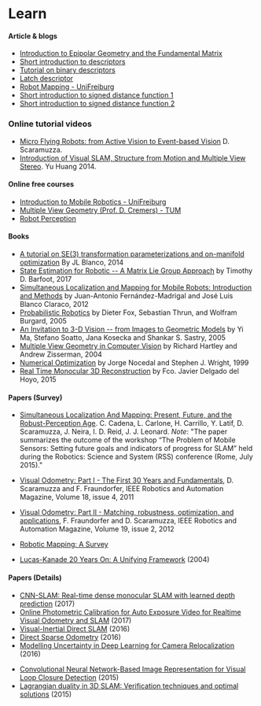 Learn
======================

#### Article & blogs
* [Introduction to Epipolar Geometry and the Fundamental Matrix](http://www.umiacs.umd.edu/~ramani/cmsc828d/lecture27.pdf)
* [Short introduction to descriptors](https://gilscvblog.com/2013/08/18/a-short-introduction-to-descriptors/)
* [Tutorial on binary descriptors](https://gilscvblog.com/2013/08/26/tutorial-on-binary-descriptors-part-1/)
* [Latch descriptor](https://gilscvblog.com/2015/11/07/performance-evaluation-of-binary-descriptor-introducing-the-latch-descriptor)
* [Robot Mapping - UniFreiburg](http://ais.informatik.uni-freiburg.de/teaching/ws15/mapping/)
* [Short introduction to signed distance function 1](http://rsdavis.mycpanel.princeton.edu/wp/?p=24)
* [Short introduction to signed distance function 2](http://www.personal.psu.edu/users/j/p/jpm5375/assignment6.html/)


### Online tutorial videos

* [Micro Flying Robots: from Active Vision to Event-based Vision](https://www.youtube.com/watch?v=Sh0MXi8XTNI) D. Scaramuzza.
* [Introduction of Visual SLAM, Structure from Motion and Multiple View Stereo](http://www.slideshare.net/yuhuang/visual-slam-structure-from-motion-multiple-view-stereo). Yu Huang 2014.

#### Online free courses
* [Introduction to Mobile Robotics - UniFreiburg](http://ais.informatik.uni-freiburg.de/teaching/ss16/robotics/)
* [Multiple View Geometry (Prof. D. Cremers) - TUM](https://www.youtube.com/playlist?list=PLTBdjV_4f-EJn6udZ34tht9EVIW7lbeo4)
* [Robot Perception](https://www.youtube.com/playlist?list=PL_onPhFCkVQhuPiUxUW2lFHB39QsavEEA)


#### Books
* [A tutorial on SE(3) transformation parameterizations and on-manifold optimization](https://pixhawk.org/_media/dev/know-how/jlblanco2010geometry3d_techrep.pdf) By JL Blanco, 2014
* [State Estimation for Robotic -- A Matrix Lie Group Approach](http://asrl.utias.utoronto.ca/~tdb/bib/barfoot_ser17.pdf) by Timothy D. Barfoot, 2017
* [Simultaneous Localization and Mapping for Mobile Robots: Introduction and Methods](http://www.igi-global.com/book/simultaneous-localization-mapping-mobile-robots/66380) by Juan-Antonio Fernández-Madrigal and José Luis Blanco Claraco, 2012
* [Probabilistic Robotics](http://www.probabilistic-robotics.org/) by Dieter Fox, Sebastian Thrun, and Wolfram Burgard, 2005
* [An Invitation to 3-D Vision -- from Images to Geometric Models](http://vision.ucla.edu/MASKS/) by Yi Ma, Stefano Soatto, Jana Kosecka and Shankar S. Sastry, 2005
* [Multiple View Geometry in Computer Vision](http://www.robots.ox.ac.uk/~vgg/hzbook/) by Richard Hartley and Andrew Zisserman, 2004
* [Numerical Optimization](http://home.agh.edu.pl/~pba/pdfdoc/Numerical_Optimization.pdf) by Jorge Nocedal and Stephen J. Wright, 1999
* [Real Time Monocular 3D Reconstruction](https://fradelg.gitbooks.io/real-time-3d-reconstruction-from-monocular-video/content/index.html) by Fco. Javier Delgado del Hoyo, 2015


#### Papers (Survey)


- [Simultaneous Localization And Mapping: Present, Future, and the Robust-Perception Age](http://arxiv.org/pdf/1606.05830.pdf). C. Cadena, L. Carlone, H. Carrillo, Y. Latif, D. Scaramuzza, J. Neira, I. D. Reid, J. J. Leonard.
  *Note*: "The paper summarizes the outcome of the workshop “The Problem of Mobile Sensors: Setting future goals and indicators of progress for SLAM” held during the Robotics: Science and System (RSS) conference (Rome, July 2015)."

- [Visual Odometry: Part I - The First 30 Years and Fundamentals](http://rpg.ifi.uzh.ch/docs/VO_Part_I_Scaramuzza.pdf), D. Scaramuzza and F. Fraundorfer, IEEE Robotics and Automation Magazine, Volume 18, issue 4, 2011

- [Visual Odometry: Part II - Matching, robustness, optimization, and applications](http://rpg.ifi.uzh.ch/docs/VO_Part_II_Scaramuzza.pdf), F. Fraundorfer and D. Scaramuzza, IEEE Robotics and Automation Magazine, Volume 19, issue 2, 2012
  
- [Robotic Mapping: A Survey](http://robots.stanford.edu/papers/thrun.mapping-tr.pdf)



- [Lucas-Kanade 20 Years On: A Unifying Framework](http://www.ncorr.com/download/publications/bakerunify.pdf) (2004)


#### Papers (Details)
- [CNN-SLAM: Real-time dense monocular SLAM with learned depth prediction](https://www.google.com.tw/url?sa=t&rct=j&q=&esrc=s&source=web&cd=3&cad=rja&uact=8&ved=0ahUKEwjZ-NWF_-zWAhXIEpQKHX_BCUAQFgg0MAI&url=http%3A%2F%2Fcampar.in.tum.de%2Fpub%2Ftateno2017cvpr%2Ftateno2017cvpr.pdf&usg=AOvVaw0O2qiB3IPWDg7rJYEs3OQU) (2017)
- [Online Photometric Calibration for Auto Exposure Video for Realtime Visual Odometry and SLAM](http://arxiv.org/pdf/1710.02081v1) (2017)
- [Visual-Inertial Direct SLAM](https://github.com/kanster/awesome-slam/blob/master/webdiis.unizar.es/~jcivera/papers/concha_etal_icra16.pdf) (2016)
- [Direct Sparse Odometry](https://arxiv.org/abs/1607.02565) (2016)
- [Modelling Uncertainty in Deep Learning for Camera Relocalization](https://arxiv.org/abs/1509.05909) (2016)
* [Convolutional Neural Network-Based Image Representation for Visual Loop Closure Detection](https://arxiv.org/pdf/1504.05241.pdf) (2015)
* [Lagrangian duality in 3D SLAM: Verification techniques and optimal solutions](http://arxiv.org/abs/1506.00746) (2015)
